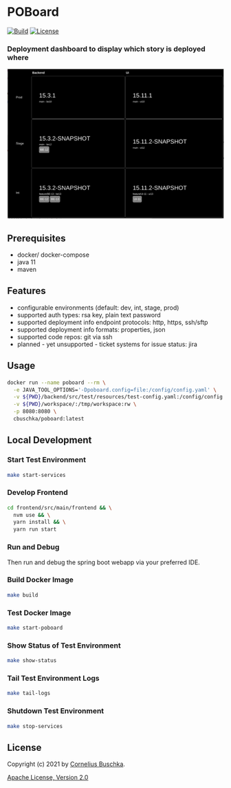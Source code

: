 # POBoard

[![Build](https://github.com/cbuschka/poboard/workflows/build/badge.svg)](https://github.com/cbuschka/poboard) [![License](https://img.shields.io/github/license/cbuschka/poboard.svg)](https://github.com/cbuschka/poboard/blob/main/license.txt)

### Deployment dashboard to display which story is deployed where

![Screenshot](./doc/screenshot.png)

## Prerequisites

- docker/ docker-compose
- java 11
- maven

## Features

- configurable environments (default: dev, int, stage, prod)
- supported auth types: rsa key, plain text password
- supported deployment info endpoint protocols: http, https, ssh/sftp
- supported deployment info formats: properties, json
- supported code repos: git via ssh
- planned - yet unsupported - ticket systems for issue status: jira

## Usage

```bash
docker run --name poboard --rm \
  -e JAVA_TOOL_OPTIONS='-Dpoboard.config=file:/config/config.yaml' \
  -v ${PWD}/backend/src/test/resources/test-config.yaml:/config/config.yaml \
  -v ${PWD}/workspace/:/tmp/workspace:rw \
  -p 8080:8080 \
  cbuschka/poboard:latest
```

## Local Development

### Start Test Environment

```bash
make start-services
```

### Develop Frontend

```bash
cd frontend/src/main/frontend && \
  nvm use && \
  yarn install && \
  yarn run start
```

### Run and Debug

Then run and debug the spring boot webapp via your preferred IDE.

### Build Docker Image

```bash
make build
```

### Test Docker Image

```bash
make start-poboard
```

### Show Status of Test Environment

```bash
make show-status
```

### Tail Test Environment Logs

```bash
make tail-logs
```

### Shutdown Test Environment

```bash
make stop-services
```

## License

Copyright (c) 2021 by [Cornelius Buschka](https://github.com/cbuschka).

[Apache License, Version 2.0](./license.txt)
